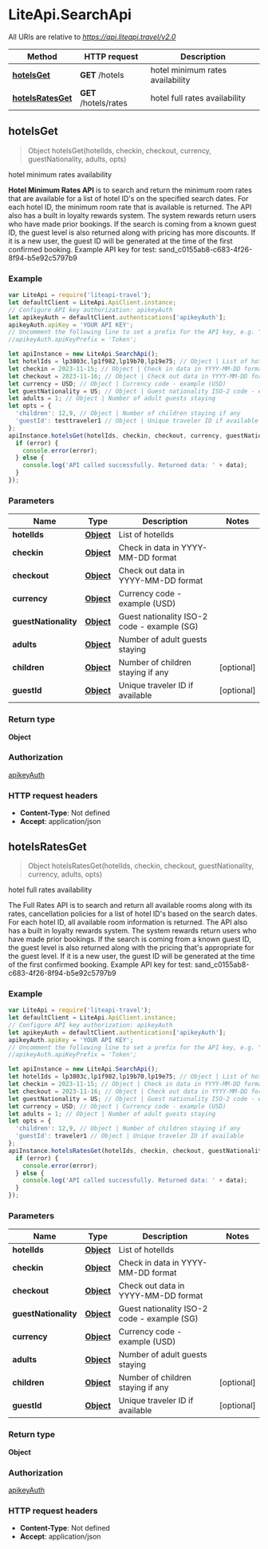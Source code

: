 # LiteApi.SearchApi

All URIs are relative to *https://api.liteapi.travel/v2.0*

Method | HTTP request | Description
------------- | ------------- | -------------
[**hotelsGet**](SearchApi.md#hotelsGet) | **GET** /hotels | hotel minimum rates availability
[**hotelsRatesGet**](SearchApi.md#hotelsRatesGet) | **GET** /hotels/rates | hotel full rates availability



## hotelsGet

> Object hotelsGet(hotelIds, checkin, checkout, currency, guestNationality, adults, opts)

hotel minimum rates availability

**Hotel Minimum Rates API** is to search and return the minimum room rates that are available for a list of hotel ID&#39;s on the specified search dates.  For each hotel ID, the minimum room rate that is available is returned.  The API also has a built in loyalty rewards system. The system rewards return users who have made prior bookings.  If the search is coming from a known guest ID, the guest level is also returned along with pricing has more discounts.  If it is a new user, the guest ID will be generated at the time of the first confirmed booking.   Example API key for test: sand_c0155ab8-c683-4f26-8f94-b5e92c5797b9

### Example

```javascript
var LiteApi = require('liteapi-travel');
let defaultClient = LiteApi.ApiClient.instance;
// Configure API key authorization: apikeyAuth
let apikeyAuth = defaultClient.authentications['apikeyAuth'];
apikeyAuth.apiKey = 'YOUR API KEY';
// Uncomment the following line to set a prefix for the API key, e.g. "Token" (defaults to null)
//apikeyAuth.apiKeyPrefix = 'Token';

let apiInstance = new LiteApi.SearchApi();
let hotelIds = lp3803c,lp1f982,lp19b70,lp19e75; // Object | List of hotelIds
let checkin = 2023-11-15; // Object | Check in data in YYYY-MM-DD format
let checkout = 2023-11-16; // Object | Check out data in YYYY-MM-DD format
let currency = USD; // Object | Currency code - example (USD)
let guestNationality = US; // Object | Guest nationality ISO-2 code - example (SG)
let adults = 1; // Object | Number of adult guests staying
let opts = {
  'children': 12,9, // Object | Number of children staying if any
  'guestId': testtraveler1 // Object | Unique traveler ID if available
};
apiInstance.hotelsGet(hotelIds, checkin, checkout, currency, guestNationality, adults, opts, (error, data, response) => {
  if (error) {
    console.error(error);
  } else {
    console.log('API called successfully. Returned data: ' + data);
  }
});
```

### Parameters


Name | Type | Description  | Notes
------------- | ------------- | ------------- | -------------
 **hotelIds** | [**Object**](.md)| List of hotelIds | 
 **checkin** | [**Object**](.md)| Check in data in YYYY-MM-DD format | 
 **checkout** | [**Object**](.md)| Check out data in YYYY-MM-DD format | 
 **currency** | [**Object**](.md)| Currency code - example (USD) | 
 **guestNationality** | [**Object**](.md)| Guest nationality ISO-2 code - example (SG) | 
 **adults** | [**Object**](.md)| Number of adult guests staying | 
 **children** | [**Object**](.md)| Number of children staying if any | [optional] 
 **guestId** | [**Object**](.md)| Unique traveler ID if available | [optional] 

### Return type

**Object**

### Authorization

[apikeyAuth](../README.md#apikeyAuth)

### HTTP request headers

- **Content-Type**: Not defined
- **Accept**: application/json


## hotelsRatesGet

> Object hotelsRatesGet(hotelIds, checkin, checkout, guestNationality, currency, adults, opts)

hotel full rates availability

The Full Rates  API is to search and return all available rooms along with its rates, cancellation policies for a list of hotel ID&#39;s based on the search dates.   For each hotel ID, all available room information is returned.   The API also has a built in loyalty rewards system. The system rewards return users who have made prior bookings.   If the search is coming from a known guest ID, the guest level is also returned along with the pricing that&#39;s appropriate for the guest level.  If it is a new user, the guest ID will be generated at the time of the first confirmed booking.   Example API key for test: sand_c0155ab8-c683-4f26-8f94-b5e92c5797b9

### Example

```javascript
var LiteApi = require('liteapi-travel');
let defaultClient = LiteApi.ApiClient.instance;
// Configure API key authorization: apikeyAuth
let apikeyAuth = defaultClient.authentications['apikeyAuth'];
apikeyAuth.apiKey = 'YOUR API KEY';
// Uncomment the following line to set a prefix for the API key, e.g. "Token" (defaults to null)
//apikeyAuth.apiKeyPrefix = 'Token';

let apiInstance = new LiteApi.SearchApi();
let hotelIds = lp3803c,lp1f982,lp19b70,lp19e75; // Object | List of hotelIds
let checkin = 2023-11-15; // Object | Check in data in YYYY-MM-DD format
let checkout = 2023-11-16; // Object | Check out data in YYYY-MM-DD format
let guestNationality = US; // Object | Guest nationality ISO-2 code - example (SG)
let currency = USD; // Object | Currency code - example (USD)
let adults = 1; // Object | Number of adult guests staying
let opts = {
  'children': 12,9, // Object | Number of children staying if any
  'guestId': traveler1 // Object | Unique traveler ID if available
};
apiInstance.hotelsRatesGet(hotelIds, checkin, checkout, guestNationality, currency, adults, opts, (error, data, response) => {
  if (error) {
    console.error(error);
  } else {
    console.log('API called successfully. Returned data: ' + data);
  }
});
```

### Parameters


Name | Type | Description  | Notes
------------- | ------------- | ------------- | -------------
 **hotelIds** | [**Object**](.md)| List of hotelIds | 
 **checkin** | [**Object**](.md)| Check in data in YYYY-MM-DD format | 
 **checkout** | [**Object**](.md)| Check out data in YYYY-MM-DD format | 
 **guestNationality** | [**Object**](.md)| Guest nationality ISO-2 code - example (SG) | 
 **currency** | [**Object**](.md)| Currency code - example (USD) | 
 **adults** | [**Object**](.md)| Number of adult guests staying | 
 **children** | [**Object**](.md)| Number of children staying if any | [optional] 
 **guestId** | [**Object**](.md)| Unique traveler ID if available | [optional] 

### Return type

**Object**

### Authorization

[apikeyAuth](../README.md#apikeyAuth)

### HTTP request headers

- **Content-Type**: Not defined
- **Accept**: application/json

